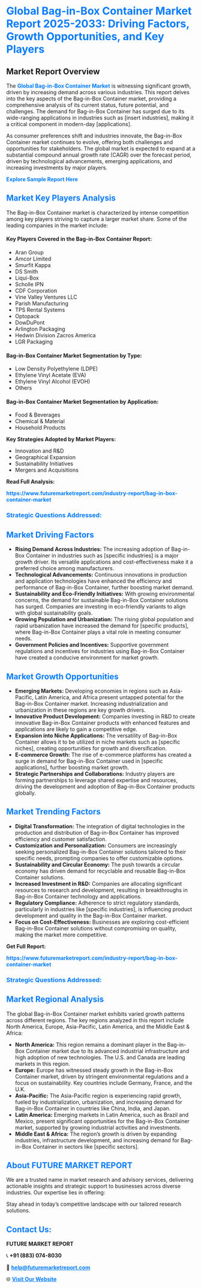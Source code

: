 <h1 style="color: #007BFF;">Global Bag-in-Box Container Market Report 2025-2033: Driving Factors, Growth Opportunities, and Key Players</h1>

<section id="overview">
<h2>Market Report Overview</h2>
<p>The <a href="https://www.futuremarketreport.com/industry-report/bag-in-box-container-market" style="color: #007BFF; text-decoration: none;"><strong>Global Bag-in-Box Container Market</strong></a> is witnessing significant growth, driven by increasing demand across various industries. This report delves into the key aspects of the Bag-in-Box Container market, providing a comprehensive analysis of its current status, future potential, and challenges. The demand for Bag-in-Box Container has surged due to its wide-ranging applications in industries such as [insert industries], making it a critical component in modern-day [applications].</p>
<p>As consumer preferences shift and industries innovate, the Bag-in-Box Container market continues to evolve, offering both challenges and opportunities for stakeholders. The global market is expected to expand at a substantial compound annual growth rate (CAGR) over the forecast period, driven by technological advancements, emerging applications, and increasing investments by major players.</p>
</section>

<section id="overview">
<p><a href="https://www.futuremarketreport.com/request-sample/reportId=62493" style="color: #007BFF; text-decoration: none;"><strong>Explore Sample Report Here</strong></a></p>
</section>

<section id="key-players">
<h2 style="color: #007BFF;">Market Key Players Analysis</h2>
<p>The Bag-in-Box Container market is characterized by intense competition among key players striving to capture a larger market share. Some of the leading companies in the market include:</p>
<h4>Key Players Covered in the Bag-in-Box Container Report:</h4>
<ul><li>Aran Group</li><li>Amcor Limited</li><li>Smurfit Kappa</li><li>DS Smith</li><li>Liqui-Box</li><li>Scholle IPN</li><li>CDF Corporation</li><li>Vine Valley Ventures LLC</li><li>Parish Manufacturing</li><li>TPS Rental Systems</li><li>Optopack</li><li>DowDuPont</li><li>Arlington Packaging</li><li>Hedwin Division Zacros America</li><li>LGR Packaging</li></ul>
<h4>Bag-in-Box Container Market Segmentation by Type:</h4>
<ul><li>Low Density Polyethylene (LDPE)</li><li>Ethylene Vinyl Acetate (EVA)</li><li>Ethylene Vinyl Alcohol (EVOH)</li><li>Others</li></ul>

<h4>Bag-in-Box Container Market Segmentation by Application:</h4>
<ul><li>Food &amp; Beverages</li><li>Chemical &amp; Material</li><li>Household Products</li></ul>
<p><strong>Key Strategies Adopted by Market Players:</strong></p>
<ul>
<li>Innovation and R&D</li>
<li>Geographical Expansion</li>
<li>Sustainability Initiatives</li>
<li>Mergers and Acquisitions</li>
</ul>
</section>

<section>
<p><strong>Read Full Analysis: </strong></p><a href="https://www.futuremarketreport.com/industry-report/bag-in-box-container-market" style="color: #007BFF; text-decoration: none;"><strong>https://www.futuremarketreport.com/industry-report/bag-in-box-container-market</strong></a>
<h3 style="color: #007BFF;">Strategic Questions Addressed:</h3>
</section>

<section id="driving-factors">
<h2 style="color: #007BFF;">Market Driving Factors</h2>
<ul>
<li><strong>Rising Demand Across Industries:</strong> The increasing adoption of Bag-in-Box Container in industries such as [specific industries] is a major growth driver. Its versatile applications and cost-effectiveness make it a preferred choice among manufacturers.</li>
<li><strong>Technological Advancements:</strong> Continuous innovations in production and application technologies have enhanced the efficiency and performance of Bag-in-Box Container, further boosting market demand.</li>
<li><strong>Sustainability and Eco-Friendly Initiatives:</strong> With growing environmental concerns, the demand for sustainable Bag-in-Box Container solutions has surged. Companies are investing in eco-friendly variants to align with global sustainability goals.</li>
<li><strong>Growing Population and Urbanization:</strong> The rising global population and rapid urbanization have increased the demand for [specific products], where Bag-in-Box Container plays a vital role in meeting consumer needs.</li>
<li><strong>Government Policies and Incentives:</strong> Supportive government regulations and incentives for industries using Bag-in-Box Container have created a conducive environment for market growth.</li>
</ul>
</section>

<section id="growth-opportunities">
<h2 style="color: #007BFF;">Market Growth Opportunities</h2>
<ul>
<li><strong>Emerging Markets:</strong> Developing economies in regions such as Asia-Pacific, Latin America, and Africa present untapped potential for the Bag-in-Box Container market. Increasing industrialization and urbanization in these regions are key growth drivers.</li>
<li><strong>Innovative Product Development:</strong> Companies investing in R&D to create innovative Bag-in-Box Container products with enhanced features and applications are likely to gain a competitive edge.</li>
<li><strong>Expansion into Niche Applications:</strong> The versatility of Bag-in-Box Container allows it to be utilized in niche markets such as [specific niches], creating opportunities for growth and diversification.</li>
<li><strong>E-commerce Growth:</strong> The rise of e-commerce platforms has created a surge in demand for Bag-in-Box Container used in [specific applications], further boosting market growth.</li>
<li><strong>Strategic Partnerships and Collaborations:</strong> Industry players are forming partnerships to leverage shared expertise and resources, driving the development and adoption of Bag-in-Box Container products globally.</li>
</ul>
</section>

<section id="trending-factors">
<h2 style="color: #007BFF;">Market Trending Factors</h2>
<ul>
<li><strong>Digital Transformation:</strong> The integration of digital technologies in the production and distribution of Bag-in-Box Container has improved efficiency and customer satisfaction.</li>
<li><strong>Customization and Personalization:</strong> Consumers are increasingly seeking personalized Bag-in-Box Container solutions tailored to their specific needs, prompting companies to offer customizable options.</li>
<li><strong>Sustainability and Circular Economy:</strong> The push towards a circular economy has driven demand for recyclable and reusable Bag-in-Box Container solutions.</li>
<li><strong>Increased Investment in R&D:</strong> Companies are allocating significant resources to research and development, resulting in breakthroughs in Bag-in-Box Container technology and applications.</li>
<li><strong>Regulatory Compliance:</strong> Adherence to strict regulatory standards, particularly in industries like [specific industries], is influencing product development and quality in the Bag-in-Box Container market.</li>
<li><strong>Focus on Cost-Effectiveness:</strong> Businesses are exploring cost-efficient Bag-in-Box Container solutions without compromising on quality, making the market more competitive.</li>
</ul>
</section>

<section>
<p><strong>Get Full Report: </strong></p><a href="https://www.futuremarketreport.com/industry-report/bag-in-box-container-market" style="color: #007BFF; text-decoration: none;"><strong>https://www.futuremarketreport.com/industry-report/bag-in-box-container-market</strong></a>
<h3 style="color: #007BFF;">Strategic Questions Addressed:</h3>
</section>


<section id="regional-analysis">
<h2 style="color: #007BFF;">Market Regional Analysis</h2>
<p>The global Bag-in-Box Container market exhibits varied growth patterns across different regions. The key regions analyzed in this report include North America, Europe, Asia-Pacific, Latin America, and the Middle East & Africa:</p>
<ul>
<li><strong>North America:</strong> This region remains a dominant player in the Bag-in-Box Container market due to its advanced industrial infrastructure and high adoption of new technologies. The U.S. and Canada are leading markets in this region.</li>
<li><strong>Europe:</strong> Europe has witnessed steady growth in the Bag-in-Box Container market, driven by stringent environmental regulations and a focus on sustainability. Key countries include Germany, France, and the U.K.</li>
<li><strong>Asia-Pacific:</strong> The Asia-Pacific region is experiencing rapid growth, fueled by industrialization, urbanization, and increasing demand for Bag-in-Box Container in countries like China, India, and Japan.</li>
<li><strong>Latin America:</strong> Emerging markets in Latin America, such as Brazil and Mexico, present significant opportunities for the Bag-in-Box Container market, supported by growing industrial activities and investments.</li>
<li><strong>Middle East & Africa:</strong> The region’s growth is driven by expanding industries, infrastructure development, and increasing demand for Bag-in-Box Container in sectors like [specific sectors].</li>
</ul>
</section>

<footer>
<h2 style="color: #007BFF;">About FUTURE MARKET REPORT</h2>
<p>We are a trusted name in market research and advisory services, delivering actionable insights and strategic support to businesses across diverse industries. Our expertise lies in offering:</p>

<p>Stay ahead in today’s competitive landscape with our tailored research solutions.</p>

<h2 style="color: #007BFF;">Contact Us:</h2>
<p><strong>FUTURE MARKET REPORT</strong></p>
<p>📞 <strong>+91 (883) 074-8030</strong></p>
<p>📧 <strong><a href="mailto:help@futuremarketreport.com" style="color: #007BFF;">help@futuremarketreport.com</a></strong></p>
<p>🌐 <strong><a href="https://www.futuremarketreport.com/" style="color: #007BFF;">Visit Our Website</a></strong></p>
</footer>